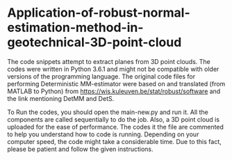 # Application-of-robust-normal-estimation-method-in-geotechnical-3D-point-cloud
The code snippets attempt to extract planes from 3D point clouds. The codes were written in Python 3.6.1 and might not be compatible with older versions of the programming language.
The original code files for performing Deterministic MM-estimator were based on and translated (from MATLAB to Python) from https://wis.kuleuven.be/stat/robust/software and the link mentioning DetMM and DetS.


To Run the codes, you should open the main-new.py and run it. All the components are called sequentially to do the job. Also, a 3D point cloud is uploaded for the ease of performance.
The codes it the file are commented to help you understand how to code is running. Depending on your computer speed, the code might take a considerable time. Due to this fact, please be patient and follow the given instructions.

